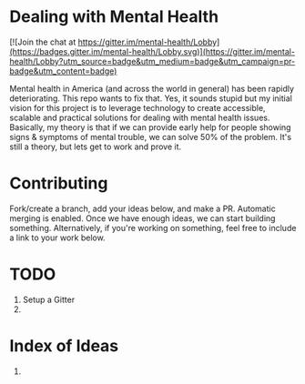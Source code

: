 # Dealing with Mental Health

[![Join the chat at https://gitter.im/mental-health/Lobby](https://badges.gitter.im/mental-health/Lobby.svg)](https://gitter.im/mental-health/Lobby?utm_source=badge&utm_medium=badge&utm_campaign=pr-badge&utm_content=badge)

Mental health in America (and across the world in general) has been rapidly deteriorating. This repo wants to fix that. Yes, it sounds stupid but my initial vision for this project is to leverage technology to create accessible, scalable and practical solutions for dealing with mental health issues. Basically, my theory is that if we can provide early help for people showing signs & symptoms of mental trouble, we can solve 50% of the problem. It's still a theory, but lets get to work and prove it. 

# Contributing 
Fork/create a branch, add your ideas below, and make a PR. Automatic merging is enabled. Once we have enough ideas, we can start building something. Alternatively, if you're working on something, feel free to include a link to your work below. 

# TODO
1. Setup a Gitter
2.

# Index of Ideas
1. 
